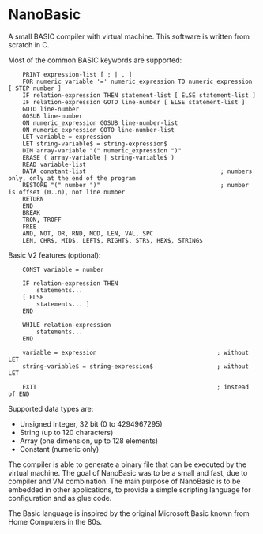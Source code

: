 NanoBasic
=========

A small BASIC compiler with virtual machine.
This software is written from scratch in C.

Most of the common BASIC keywords are supported:

```bnf
    PRINT expression-list [ ; | , ]
    FOR numeric_variable '=' numeric_expression TO numeric_expression [ STEP number ]
    IF relation-expression THEN statement-list [ ELSE statement-list ]
    IF relation-expression GOTO line-number [ ELSE statement-list ]
    GOTO line-number
    GOSUB line-number
    ON numeric_expression GOSUB line-number-list
    ON numeric_expression GOTO line-number-list
    LET variable = expression
    LET string-variable$ = string-expression$
    DIM array-variable "(" numeric_expression ")"
    ERASE ( array-variable | string-variable$ )
    READ variable-list
    DATA constant-list                                      ; numbers only, only at the end of the program
    RESTORE "(" number ")"                                  ; number is offset (0..n), not line number
    RETURN
    END
    BREAK
    TRON, TROFF
    FREE
    AND, NOT, OR, RND, MOD, LEN, VAL, SPC
    LEN, CHR$, MID$, LEFT$, RIGHT$, STR$, HEX$, STRING$
```

Basic V2 features (optional):

```bnf
    CONST variable = number

    IF relation-expression THEN 
        statements...
    [ ELSE
        statements... ]
    END

    WHILE relation-expression
        statements...
    END

    variable = expression                                  ; without LET
    string-variable$ = string-expression$                  ; without LET

    EXIT                                                   ; instead of END
```

Supported data types are:

- Unsigned Integer, 32 bit (0 to 4294967295)
- String (up to 120 characters)
- Array (one dimension, up to 128 elements)
- Constant (numeric only)

The compiler is able to generate a binary file that can be executed by the virtual machine.
The goal of NanoBasic was to be a small and fast, due to compiler and VM combination.
The main purpose of NanoBasic is to be embedded in other applications, to provide a simple scripting language
for configuration and as glue code.

The Basic language is inspired by the original Microsoft Basic known from Home Computers in the 80s.
